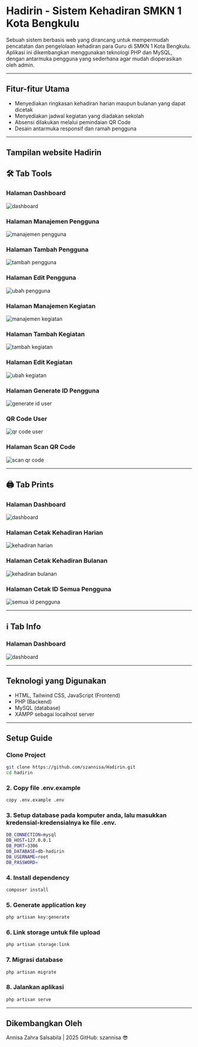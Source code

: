 # Hadirin - Sistem Kehadiran SMKN 1 Kota Bengkulu

Sebuah sistem berbasis web yang dirancang untuk mempermudah pencatatan dan pengelolaan kehadiran para Guru di SMKN 1 Kota Bengkulu.
Aplikasi ini dikembangkan menggunakan teknologi PHP dan MySQL, dengan antarmuka pengguna yang sederhana agar mudah dioperasikan oleh admin.

---

## Fitur-fitur Utama

- Menyediakan ringkasan kehadiran harian maupun bulanan yang dapat dicetak
- Menyediakan jadwal kegiatan yang diadakan sekolah
- Absensi dilakukan melalui pemindaian QR Code
- Desain antarmuka responsif dan ramah pengguna

---

## Tampilan website Hadirin

## 🛠️ Tab Tools

### Halaman Dashboard 
![dashboard](public/images/tab-tools.png)

### Halaman Manajemen Pengguna
![manajemen pengguna](public/images/user-management.png)

### Halaman Tambah Pengguna
![tambah pengguna](public/images/add-user.png)

### Halaman Edit Pengguna
![ubah pengguna](public/images/edit-user.png)

### Halaman Manajemen Kegiatan
![manajemen kegiatan](public/images/event-management.png)

### Halaman Tambah Kegiatan
![tambah kegiatan](public/images/add-event.png)

### Halaman Edit Kegiatan
![ubah kegiatan](public/images/edit-event.png)

### Halaman Generate ID Pengguna
![generate id user](public/images/generate_id.png)

### QR Code User
![qr code user](public/images/qr-code.png)

### Halaman Scan QR Code
![scan qr code](public/images/scan-qr.png)

---

## 🖨️ Tab Prints

### Halaman Dashboard 
![dashboard](public/images/tab-prints.png)

### Halaman Cetak Kehadiran Harian
![kehadiran harian](public/images/daily-presence.png)

### Halaman Cetak Kehadiran Bulanan
![kehadiran bulanan](public/images/monthly-presence.png)

### Halaman Cetak ID Semua Pengguna
![semua id pengguna](public/images/user-id.png)

---

## ℹ️ Tab Info

### Halaman Dashboard 
![dashboard](public/images/tab-info.png)

---

## Teknologi yang Digunakan

- HTML, Tailwind CSS, JavaScript (Frontend)
- PHP (Backend)
- MySQL (database)
- XAMPP sebagai localhost server

---

## Setup Guide

### Clone Project
```bash
git clone https://github.com/szannisa/Hadirin.git
cd hadirin
```
### 2. Copy file .env.example
```bash
copy .env.example .env
```
### 3. Setup database pada komputer anda, lalu masukkan kredensial-kredensialnya ke file .env.
```bash
DB_CONNECTION=mysql
DB_HOST=127.0.0.1
DB_PORT=3306
DB_DATABASE=db-hadirin
DB_USERNAME=root
DB_PASSWORD=
```

### 4. Install dependency
```bash
composer install
```

### 5. Generate application key
```bash
php artisan key:generate
```
### 6. Link storage untuk file upload
```bash
php artisan storage:link
```
### 7. Migrasi database
```bash
php artisan migrate
```
### 8. Jalankan aplikasi
```bash
php artisan serve
```

---

## Dikembangkan Oleh
Annisa Zahra Salsabila | 2025
GitHub: szannisa 😎
